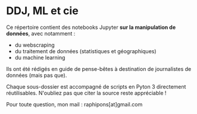 # DDJ, ML et cie

Ce répertoire contient des notebooks Jupyter **sur la manipulation de données**, avec notamment :

- du webscraping
- du traitement de données (statistiques et géographiques)
- du machine learning

Ils ont été rédigés en guide de pense-bêtes à destination de journalistes de données (mais pas que).

Chaque sous-dossier est accompagné de scripts en Pyton 3 directement réutilisables. N'oubliez pas que citer la source reste appréciable !

Pour toute question, mon mail : raphipons[at]gmail.com
